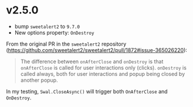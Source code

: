 ﻿# v2.5.0

- bump `sweetalert2` to `9.7.0`
- New options property: `OnDestroy`

From the original PR in the `sweetalert2` repository (https://github.com/sweetalert2/sweetalert2/pull/1872#issue-365026220):

> The difference between `onAfterClose` and `onDestroy` is that `onAfterClose` is called for user interactions only (clicks). `onDestroy` is called always, both for user interactions and popup being closed by another popup.

In my testing, `Swal.CloseAsync()` will trigger both `OnAfterClose` and `OnDestroy`.
